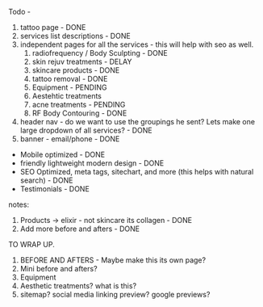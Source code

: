 Todo -

1. tattoo page - DONE
2. services list descriptions - DONE
3. independent pages for all the services - this will help with seo as well.
    1. radiofrequency / Body Sculpting - DONE
    2. skin rejuv treatments - DELAY
    3. skincare products - DONE
    4. tattoo removal - DONE
    5. Equipment - PENDING
    6. Aestehtic treatments 
    7. acne treatments - PENDING
    8. RF Body Contouring - DONE
4. header nav - do we want to use the groupings he sent? Lets make one large dropdown of all services? - DONE
5. banner - email/phone - DONE

- Mobile optimized - DONE
- friendly lightweight modern design - DONE
- SEO Optimized, meta tags, sitechart, and more (this helps with natural search) - DONE
- Testimonials - DONE


notes:
1. Products -> elixir - not skincare its collagen - DONE
2. Add more before and afters - DONE




TO WRAP UP.
1. BEFORE AND AFTERS - Maybe make this its own page?
2. Mini before and afters?
3. Equipment
4. Aesthetic treatments? what is this?
5. sitemap? social media linking preview? google previews?